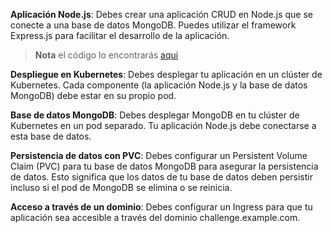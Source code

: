 **Aplicación Node.js**: Debes crear una aplicación CRUD en Node.js que se conecte a una base de datos MongoDB. Puedes utilizar el framework Express.js para facilitar el desarrollo de la aplicación.

> **Nota** el código lo encontrarás [aqui](../Challenge/)

**Despliegue en Kubernetes**: Debes desplegar tu aplicación en un clúster de Kubernetes. Cada componente (la aplicación Node.js y la base de datos MongoDB) debe estar en su propio pod.

**Base de datos MongoDB**: Debes desplegar MongoDB en tu clúster de Kubernetes en un pod separado. Tu aplicación Node.js debe conectarse a esta base de datos.

**Persistencia de datos con PVC**: Debes configurar un Persistent Volume Claim (PVC) para tu base de datos MongoDB para asegurar la persistencia de datos. Esto significa que los datos de tu base de datos deben persistir incluso si el pod de MongoDB se elimina o se reinicia.

**Acceso a través de un dominio**: Debes configurar un Ingress para que tu aplicación sea accesible a través del dominio challenge.example.com.

